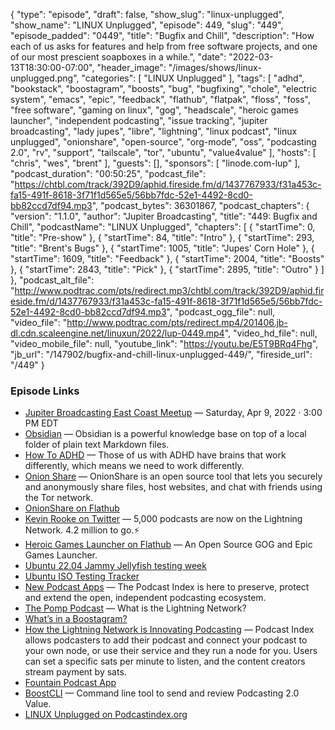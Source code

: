{
  "type": "episode",
  "draft": false,
  "show_slug": "linux-unplugged",
  "show_name": "LINUX Unplugged",
  "episode": 449,
  "slug": "449",
  "episode_padded": "0449",
  "title": "Bugfix and Chill",
  "description": "How each of us asks for features and help from free software projects, and one of our most prescient soapboxes in a while.",
  "date": "2022-03-13T18:30:00-07:00",
  "header_image": "/images/shows/linux-unplugged.png",
  "categories": [
    "LINUX Unplugged"
  ],
  "tags": [
    "adhd",
    "bookstack",
    "boostagram",
    "boosts",
    "bug",
    "bugfixing",
    "chole",
    "electric system",
    "emacs",
    "epic",
    "feedback",
    "flathub",
    "flatpak",
    "floss",
    "foss",
    "free software",
    "gaming on linux",
    "gog",
    "headscale",
    "heroic games launcher",
    "independent podcasting",
    "issue tracking",
    "jupiter broadcasting",
    "lady jupes",
    "libre",
    "lightning",
    "linux podcast",
    "linux unplugged",
    "onionshare",
    "open-source",
    "org-mode",
    "oss",
    "podcasting 2.0",
    "rv",
    "support",
    "tailscale",
    "tor",
    "ubuntu",
    "value4value"
  ],
  "hosts": [
    "chris",
    "wes",
    "brent"
  ],
  "guests": [],
  "sponsors": [
    "linode.com-lup"
  ],
  "podcast_duration": "00:50:25",
  "podcast_file": "https://chtbl.com/track/392D9/aphid.fireside.fm/d/1437767933/f31a453c-fa15-491f-8618-3f71f1d565e5/56bb7fdc-52e1-4492-8cd0-bb82ccd7df94.mp3",
  "podcast_bytes": 36301867,
  "podcast_chapters": {
    "version": "1.1.0",
    "author": "Jupiter Broadcasting",
    "title": "449: Bugfix and Chill",
    "podcastName": "LINUX Unplugged",
    "chapters": [
      {
        "startTime": 0,
        "title": "Pre-show"
      },
      {
        "startTime": 84,
        "title": "Intro"
      },
      {
        "startTime": 293,
        "title": "Brent's Bugs"
      },
      {
        "startTime": 1005,
        "title": "Jupes' Corn Hole"
      },
      {
        "startTime": 1609,
        "title": "Feedback"
      },
      {
        "startTime": 2004,
        "title": "Boosts"
      },
      {
        "startTime": 2843,
        "title": "Pick"
      },
      {
        "startTime": 2895,
        "title": "Outro"
      }
    ]
  },
  "podcast_alt_file": "http://www.podtrac.com/pts/redirect.mp3/chtbl.com/track/392D9/aphid.fireside.fm/d/1437767933/f31a453c-fa15-491f-8618-3f71f1d565e5/56bb7fdc-52e1-4492-8cd0-bb82ccd7df94.mp3",
  "podcast_ogg_file": null,
  "video_file": "http://www.podtrac.com/pts/redirect.mp4/201406.jb-dl.cdn.scaleengine.net/linuxun/2022/lup-0449.mp4",
  "video_hd_file": null,
  "video_mobile_file": null,
  "youtube_link": "https://youtu.be/E5T9BRq4Fhg",
  "jb_url": "/147902/bugfix-and-chill-linux-unplugged-449/",
  "fireside_url": "/449"
}


### Episode Links

  * [Jupiter Broadcasting East Coast Meetup](https://www.meetup.com/jupiterbroadcasting/events/284291401/ "Jupiter Broadcasting East Coast Meetup") — Saturday, Apr 9, 2022 · 3:00 PM EDT
  * [Obsidian](http://obsidian.md/ "Obsidian") — Obsidian is a powerful knowledge base on top of a local folder of plain text Markdown files.
  * [How To ADHD](https://howtoadhd.com/ "How To ADHD") — Those of us with ADHD have brains that work differently, which means we need to work differently.
  * [Onion Share](http://onionshare.org/ "Onion Share") — OnionShare is an open source tool that lets you securely and anonymously share files, host websites, and chat with friends using the Tor network.
  * [OnionShare on Flathub](https://flathub.org/apps/details/org.onionshare.OnionShare "OnionShare on Flathub")
  * [Kevin Rooke on Twitter](https://twitter.com/kerooke/status/1502356762648842243 "Kevin Rooke on Twitter") — 5,000 podcasts are now on the Lightning Network. 4.2 million to go.⚡️
  * [Heroic Games Launcher on Flathub](https://flathub.org/apps/details/com.heroicgameslauncher.hgl "Heroic Games Launcher on Flathub") — An Open Source GOG and Epic Games Launcher.
  * [Ubuntu 22.04 Jammy Jellyfish testing week](https://discourse.ubuntu.com/t/ubuntu-testing-week-march-3rd-10th/26999 "Ubuntu 22.04 Jammy Jellyfish testing week")
  * [Ubuntu ISO Testing Tracker](http://iso.qa.ubuntu.com/qatracker/milestones/429/builds "Ubuntu ISO Testing Tracker")
  * [New Podcast Apps](http://newpodcastapps.com/ "New Podcast Apps") — The Podcast Index is here to preserve, protect and extend the open, independent podcasting ecosystem.
  * [The Pomp Podcast](https://www.youtube.com/watch?v=_r9-5TDzUNg "The Pomp Podcast") — What is the Lightning Network?
  * [What’s in a Boostagram?](https://www.seetee.io/blog/2022-01-31-whats-in-a-boostagram/ "What’s in a Boostagram?")
  * [How the Lightning Network is Innovating Podcasting](https://blog.voltage.cloud/how-the-lightning-network-is-innovating-podcasting/ "How the Lightning Network is Innovating Podcasting") — Podcast Index allows podcasters to add their podcast and connect your podcast to your own node, or use their service and they run a node for you. Users can set a specific sats per minute to listen, and the content creators stream payment by sats.
  * [Fountain Podcast App](https://www.fountain.fm/ "Fountain Podcast App")
  * [BoostCLI](https://github.com/valcanobacon/BoostCLI "BoostCLI") — Command line tool to send and review Podcasting 2.0 Value.
  * [LINUX Unplugged on Podcastindex.org](https://podcastindex.org/podcast/575694 "LINUX Unplugged on Podcastindex.org")


